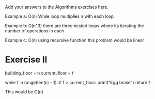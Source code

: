 Add your answers to the Algorithms exercises here.

Example a: O(n)
    While loop multiplies n with each loop

Example b:  O(n^3)
    there are three nested loops where its iterating the number of operations in each

Example c: O(n)
    using recursive function this problem would be linear


# Exercise II

building_floor = n
current_floor = f

while f in range(len(n) - 1):
    if f  > current_floor:
        print("Egg broke")
return f

This would be O(n)
